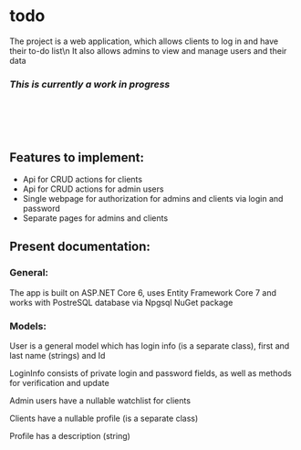 # todo
The project is a web application, which allows clients to log in and have their to-do list\n
It also allows admins to view and manage users and their data

### *This is currently a work in progress*

<div style="height: 60px;"></div>

## Features to implement:

* Api for CRUD actions for clients
* Api for CRUD actions for admin users
* Single webpage for authorization for admins and clients via login and password
* Separate pages for admins and clients


## Present documentation:

### General:

The app is built on ASP.NET Core 6, uses Entity Framework Core 7 and works with PostreSQL database via Npgsql NuGet package

### Models:
User is a general model which has login info (is a separate class), first and last name (strings) and Id

LoginInfo consists of private login and password fields, as well as methods for verification and update

Admin users have a nullable watchlist for clients

Clients have a nullable profile (is a separate class)

Profile has a description (string)
